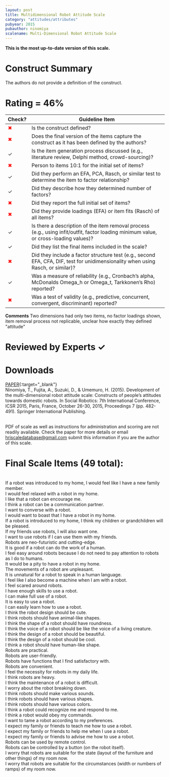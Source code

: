 ```yaml
---
layout: post
title: Multidimensional Robot Attitude Scale
category: "attitudes/attributes"
pubyear: 2015
pubauthor: ninomiya
scalename: Multi-Dimensional Robot Attitude Scale
---
```


**This is the most up-to-date version of this scale.**

# Construct Summary

The authors do not provide a definition of the construct.


# Rating = 46% 

<table>
  <thead>
    <tr>
      <th>Check?</th>
      <th>Guideline Item</th>
    </tr>
  </thead>
  <tbody>
    <tr>
      <td style="color: red;">&#10006;</td>
      <td>Is the construct defined?</td>
    </tr>
    <tr>
      <td style="color: red;">&#10006;</td>
      <td>Does the final version of the items capture the construct as it has been defined by the authors?</td>
    </tr>
    <tr>
      <td>&#10003;</td>
      <td>Is the item generation process discussed (e.g., literature review, Delphi method, crowd-sourcing)?</td>
    </tr>
    <tr>
      <td style="color: red;">&#10006;</td>
      <td>Person to items 10:1 for the initial set of items?</td>
    </tr>
    <tr>
      <td>&#10003;</td>
      <td>Did they perform an EFA, PCA, Rasch, or similar test to determine the item to factor relationship?</td>
    </tr>
    <tr>
      <td>&#10003;</td>
      <td>Did they describe how they determined number of factors?</td>
    </tr>
    <tr>
      <td style="color: red;">&#10006;</td>
      <td>Did they report the full initial set of items?</td>
    </tr>
    <tr>
      <td style="color: red;">&#10006;</td>
      <td>Did they provide loadings (EFA) or item fits (Rasch) of all items?</td>
    </tr>
    <tr>
      <td>&#10003;</td>
      <td>Is there a description of the item removal process (e.g., using infit/outfit, factor loading minimum value, or cross-loading values)?</td>
    </tr>
    <tr>
      <td>&#10003;</td>
      <td>Did they list the final items included in the scale?</td>
    </tr>
    <tr>
      <td style="color: red;">&#10006;</td>
      <td>Did they include a factor structure test (e.g., second EFA, CFA, DIF, test for unidimensionality when using Rasch, or similar)?</td>
    </tr>
    <tr>
      <td>&#10003;</td>
      <td>Was a measure of reliability (e.g., Cronbach’s alpha, McDonalds Omega_h or Omega_t, Tarkkonen’s Rho) reported?</td>
    </tr>
    <tr>
      <td style="color: red;">&#10006;</td>
      <td>Was a test of validity (e.g., predictive, concurrent, convergent, discriminant) reported?</td>
    </tr>
  </tbody>
</table>

**Comments**
Two dimensions had only two items, no factor loadings shown, item removal process not replicable, unclear how exactly they defined "attitude"

# Reviewed by Experts &#10003;

# Downloads
[PAPER](https://link.springer.com/chapter/10.1007/978-3-319-25554-5_48){:target="_blank"}
<br>Ninomiya, T., Fujita, A., Suzuki, D., & Umemuro, H. (2015). Development of the multi-dimensional robot attitude scale: Constructs of people’s attitudes towards domestic robots. In Social Robotics: 7th International Conference, ICSR 2015, Paris, France, October 26-30, 2015, Proceedings 7 (pp. 482-491). Springer International Publishing.

<br>PDF of scale as well as instructions for administration and scoring are not readily available. Check the paper for more details or email hriscaledatabase@gmail.com submit this information if you are the author of this scale.

# Final Scale Items (49 total):

<br>If a robot was introduced to my home, I would feel like I have a new family member. 
<br>I would feel relaxed with a robot in my home. 
<br>I like that a robot can encourage me. 
<br>I think a robot can be a communication partner. 
<br>I want to converse with a robot. 
<br>I would want to boast that I have a robot in my home. 
<br>If a robot is introduced to my home, I think my children or grandchildren will be pleased. 
<br>If my friends use robots, I will also want one. 
<br>I want to use robots if I can use them with my friends. 
<br>Robots are neo-futuristic and cutting-edge. 
<br>It is good if a robot can do the work of a human. 
<br>I feel easy around robots because I do not need to pay attention to robots as I do to humans. 
<br>It would be a pity to have a robot in my home. 
<br>The movements of a robot are unpleasant. 
<br>It is unnatural for a robot to speak in a human language. 
<br>I feel like I also become a machine when I am with a robot. 
<br>I feel scared around robots. 
<br>I have enough skills to use a robot. 
<br>I can make full use of a robot. 
<br>It is easy to use a robot. 
<br>I can easily learn how to use a robot. 
<br>I think the robot design should be cute. 
<br>I think robots should have animal-like shapes. 
<br>I think the shape of a robot should have roundness. 
<br>I think the voice of a robot should be like the voice of a living creature. 
<br>I think the design of a robot should be beautiful. 
<br>I think the design of a robot should be cool.
<br>I think a robot should have human-like shape. 
<br>Robots are practical. 
<br>Robots are user-friendly. 
<br>Robots have functions that I find satisfactory with. 
<br>Robots are convenient. 
<br>I feel the necessity for robots in my daily life. 
<br>I think robots are heavy. 
<br>I think the maintenance of a robot is difficult. 
<br>I worry about the robot breaking down. 
<br>I think robots should make various sounds. 
<br>I think robots should have various shapes. 
<br>I think robots should have various colors. 
<br>I think a robot could recognize me and respond to me. 
<br>I think a robot would obey my commands. 
<br>I want to tame a robot according to my preferences. 
<br>I expect my family or friends to teach me how to use a robot. 
<br>I expect my family or friends to help me when I use a robot. 
<br>I expect my family or friends to advise me how to use a robot. 
<br>Robots can be used by remote control. 
<br>Robots can be controlled by a button (on the robot itself). 
<br>I worry that robots are suitable for the state (layout of the furniture and other things) of my room now. 
<br>I worry that robots are suitable for the circumstances (width or numbers of ramps) of my room now.